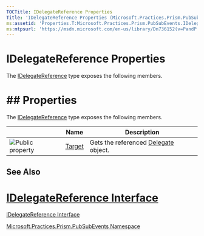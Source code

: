 ```yaml
---
TOCTitle: IDelegateReference Properties
Title: 'IDelegateReference Properties (Microsoft.Practices.Prism.PubSubEvents)'
ms:assetid: 'Properties.T:Microsoft.Practices.Prism.PubSubEvents.IDelegateReference'
ms:mtpsurl: 'https://msdn.microsoft.com/en-us/library/Dn736152(v=PandP.50)'
---
```


# IDelegateReference Properties

The [IDelegateReference](https://msdn.microsoft.com/en-us/library/microsoft.practices.prism.pubsubevents.idelegatereference(v=pandp.50)) type exposes the following members.

# ## Properties
The [IDelegateReference](https://msdn.microsoft.com/library/microsoft.practices.prism.pubsubevents.idelegatereference) type exposes the following members.

<table>

<thead>
<tr class="header">
<th> </th>
<th>Name</th>
<th>Description</th>
</tr>
</thead>
<tbody>
<tr class="odd">
<td><img src="https://msdn.microsoft.com/en-us/Dn736152.pubproperty(en-us,PandP.50).gif" title="Public property" /></td>
<td><a href="https://msdn.microsoft.com/en-us/library/microsoft.practices.prism.pubsubevents.idelegatereference.target(v=pandp.50)">Target</a></td>
<td><div class="summary">
Gets the referenced <a href="http://msdn.microsoft.com/en-us/library/y22acf51">Delegate</a> object.
</div></td>
</tr>
</tbody>
</table>

## See Also

# [IDelegateReference Interface](https://msdn.microsoft.com/en-us/library/microsoft.practices.prism.pubsubevents.idelegatereference(v=pandp.50))

[IDelegateReference Interface](https://msdn.microsoft.com/library/microsoft.practices.prism.pubsubevents.idelegatereference)

[Microsoft.Practices.Prism.PubSubEvents Namespace](https://msdn.microsoft.com/en-us/library/microsoft.practices.prism.pubsubevents(v=pandp.50))
